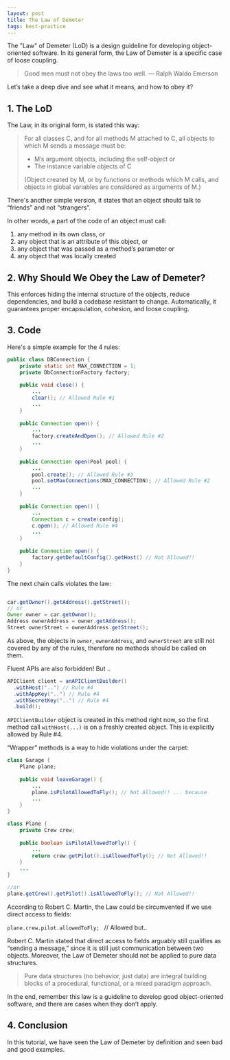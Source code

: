 ```yaml
---
layout: post
title: The Law of Demeter
tags: best-practice
---
```


The "Law" of Demeter (LoD) is a design guideline for developing object-oriented software. In its general form, the Law of Demeter is a specific case of loose coupling.

>  Good men must not obey the laws too well. — Ralph Waldo Emerson

Let’s take a deep dive and see what it means, and how to obey it?

## 1. The LoD

The Law, in its original form, is stated this way:

> For all classes C, and for all methods M attached to C, all objects to which M sends a message must be:
>
> - M’s argument objects, including the self-object or
> - The instance variable objects of C
> 
> (Object created by M, or by functions or methods which M calls, and objects in global variables are considered as arguments of M.)

There's another simple version, it states that an object should talk to “friends” and not “strangers”. 

In other words, a part of the code of an object must call:

1. any method in its own class, or
2. any object that is an attribute of this object, or
3. any object that was passed as a method’s parameter or
4. any object that was locally created

## 2. Why Should We Obey the Law of Demeter?

This enforces hiding the internal structure of the objects, reduce dependencies, and build a codebase resistant to change. Automatically, it guarantees proper encapsulation, cohesion, and loose coupling.

## 3. Code

Here's a simple example for the 4 rules:

```java
public class DBConnection {
    private static int MAX_CONNECTION = 1;
    private DbConnectionFactory factory;
    
    public void close() {
        ...
        clear(); // Allowed Rule #1
        ...
    }
    
    public Connection open() {
        ...
        factory.createAndOpen(); // Allowed Rule #2
        ...
    }
    
    public Connection open(Pool pool) {
        ...
        pool.create(); // Allowed Rule #3
        pool.setMaxConnections(MAX_CONNECTION); // Allowed Rule #2
        ...
    }
    
    public Connection open() {
        ...
        Connection c = create(config);
        c.open(); // Allowed Rule #4
        ...
    }
    
    public Connection open() {
        factory.getDefaultConfig().getHost() // Not Allowed!!
    }
}
```

The next chain calls violates the law: 

```java

car.getOwner().getAddress().getStreet();
// or
Owner owner = car.getOwner();
Address ownerAddress = owner.getAddress();
Street ownerStreet = ownerAddress.getStreet();
```

As above, the objects in `owner`, `ownerAddress`, and `ownerStreet` are still not covered by any of the rules, therefore no methods should be called on them.

Fluent APIs are also forbidden! But ..

```java
APIClient client = anAPIClientBuilder()
  .withHost("..") // Rule #4
  .withAppKey("..") // Rule #4
  .withSecretKey("..") // Rule #4
  .build();
```

`APIClientBuilder` object is created in this method right now, so the first method call `withHost(...)` is on a freshly created object. This is explicitly allowed by Rule #4.

“Wrapper” methods is a way to hide violations under the carpet:

```java
class Garage {
    Plane plane;
    
    public void leaveGarage() {
        ...
        plane.isPilotAllowedToFly(); // Not Allowed!! ... because
        ...
    }
}

class Plane {
    private Crew crew;
    
    public boolean isPilotAllowedToFly() {
        ...
        return crew.getPilot().isAllowedToFly(); // Not Allowed!!
    }
    ...
}

//or
plane.getCrew().getPilot().isAllowedToFly(); // Not Allowed!!
```

According to Robert C. Martin, the Law could be circumvented if we use direct access to fields:

`plane.crew.pilot.allowedToFly; ` // Allowed but.. 

Robert C. Martin stated that direct access to fields arguably still qualifies as “sending a message,” since it is still just communication between two objects. Moreover, the Law of Demeter should not be applied to pure data structures.

> Pure data structures (no behavior, just data) are integral building blocks of a procedural, functional, or a mixed paradigm approach. 

In the end, remember this law is a guideline to develop good object-oriented software, and there are cases when they don’t apply.

## 4. Conclusion

In this tutorial, we have seen the Law of Demeter by definition and seen bad and good examples.